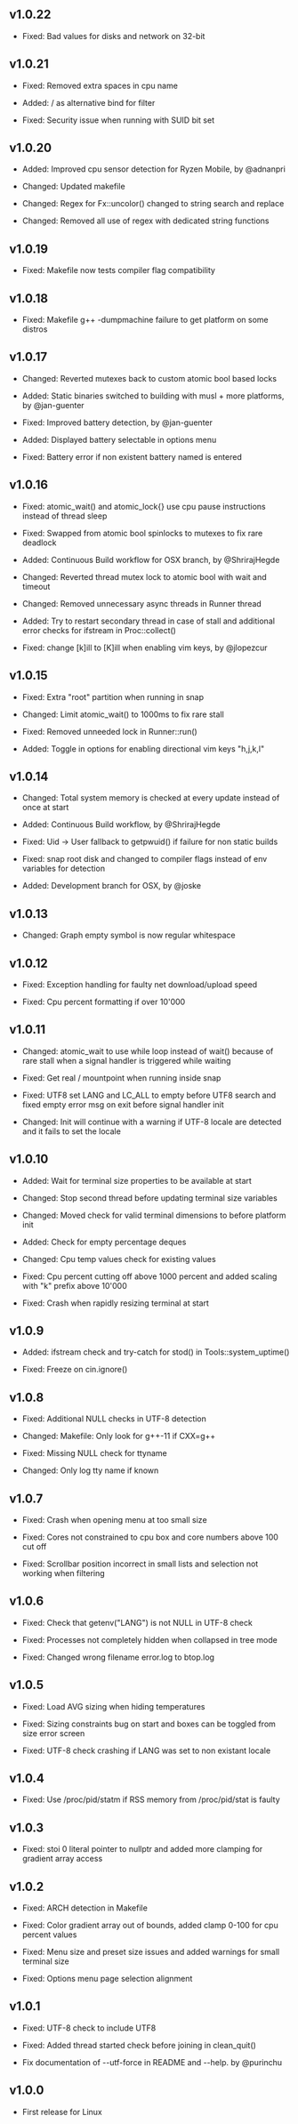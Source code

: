 ## v1.0.22

* Fixed: Bad values for disks and network on 32-bit

## v1.0.21

* Fixed: Removed extra spaces in cpu name

* Added: / as alternative bind for filter

* Fixed: Security issue when running with SUID bit set

## v1.0.20

* Added: Improved cpu sensor detection for Ryzen Mobile, by @adnanpri

* Changed: Updated makefile

* Changed: Regex for Fx::uncolor() changed to string search and replace

* Changed: Removed all use of regex with dedicated string functions

## v1.0.19

* Fixed: Makefile now tests compiler flag compatibility

## v1.0.18

* Fixed: Makefile g++ -dumpmachine failure to get platform on some distros

## v1.0.17

* Changed: Reverted mutexes back to custom atomic bool based locks

* Added: Static binaries switched to building with musl + more platforms, by @jan-guenter

* Fixed: Improved battery detection, by @jan-guenter

* Added: Displayed battery selectable in options menu

* Fixed: Battery error if non existent battery named is entered

## v1.0.16

* Fixed: atomic_wait() and atomic_lock{} use cpu pause instructions instead of thread sleep

* Fixed: Swapped from atomic bool spinlocks to mutexes to fix rare deadlock

* Added: Continuous Build workflow for OSX branch, by @ShrirajHegde

* Changed: Reverted thread mutex lock to atomic bool with wait and timeout

* Changed: Removed unnecessary async threads in Runner thread

* Added: Try to restart secondary thread in case of stall and additional error checks for ifstream in Proc::collect()

* Fixed: change [k]ill to [K]ill when enabling vim keys, by @jlopezcur

## v1.0.15

* Fixed: Extra "root" partition when running in snap

* Changed: Limit atomic_wait() to 1000ms to fix rare stall

* Fixed: Removed unneeded lock in Runner::run()

* Added: Toggle in options for enabling directional vim keys "h,j,k,l"

## v1.0.14

* Changed: Total system memory is checked at every update instead of once at start

* Added: Continuous Build workflow, by @ShrirajHegde

* Fixed: Uid -> User fallback to getpwuid() if failure for non static builds

* Fixed: snap root disk and changed to compiler flags instead of env variables for detection

* Added: Development branch for OSX, by @joske

## v1.0.13

* Changed: Graph empty symbol is now regular whitespace

## v1.0.12

* Fixed: Exception handling for faulty net download/upload speed

* Fixed: Cpu percent formatting if over 10'000

## v1.0.11

* Changed: atomic_wait to use while loop instead of wait() because of rare stall when a signal handler is triggered while waiting

* Fixed: Get real / mountpoint when running inside snap

* Fixed: UTF8 set LANG and LC_ALL to empty before UTF8 search and fixed empty error msg on exit before signal handler init

* Changed: Init will continue with a warning if UTF-8 locale are detected and it fails to set the locale

## v1.0.10

* Added: Wait for terminal size properties to be available at start

* Changed: Stop second thread before updating terminal size variables

* Changed: Moved check for valid terminal dimensions to before platform init

* Added: Check for empty percentage deques

* Changed: Cpu temp values check for existing values

* Fixed: Cpu percent cutting off above 1000 percent and added scaling with "k" prefix above 10'000

* Fixed: Crash when rapidly resizing terminal at start

## v1.0.9

* Added: ifstream check and try-catch for stod() in Tools::system_uptime()

* Fixed: Freeze on cin.ignore()

## v1.0.8

* Fixed: Additional NULL checks in UTF-8 detection

* Changed: Makefile: Only look for g++-11 if CXX=g++

* Fixed: Missing NULL check for ttyname

* Changed: Only log tty name if known

## v1.0.7

* Fixed: Crash when opening menu at too small size

* Fixed: Cores not constrained to cpu box and core numbers above 100 cut off

* Fixed: Scrollbar position incorrect in small lists and selection not working when filtering

## v1.0.6

* Fixed: Check that getenv("LANG") is not NULL in UTF-8 check

* Fixed: Processes not completely hidden when collapsed in tree mode

* Fixed: Changed wrong filename error.log to btop.log

## v1.0.5

* Fixed: Load AVG sizing when hiding temperatures

* Fixed: Sizing constraints bug on start and boxes can be toggled from size error screen

* Fixed: UTF-8 check crashing if LANG was set to non existant locale

## v1.0.4

* Fixed: Use /proc/pid/statm if RSS memory from /proc/pid/stat is faulty

## v1.0.3

* Fixed: stoi 0 literal pointer to nullptr and added more clamping for gradient array access

## v1.0.2

* Fixed: ARCH detection in Makefile

* Fixed: Color gradient array out of bounds, added clamp 0-100 for cpu percent values

* Fixed: Menu size and preset size issues and added warnings for small terminal size

* Fixed: Options menu page selection alignment

## v1.0.1

* Fixed: UTF-8 check to include UTF8

* Fixed: Added thread started check before joining in clean_quit()

* Fix documentation of --utf-force in README and --help. by @purinchu

## v1.0.0

* First release for Linux
